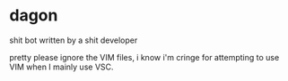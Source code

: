 # dagon

shit bot written by a shit developer

pretty please ignore the VIM files, i know i'm cringe for attempting to use VIM when I mainly use VSC.
